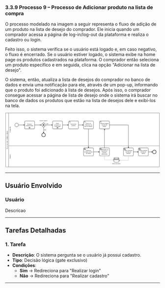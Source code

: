 ### 3.3.9 Processo 9 – Processo de Adicionar produto na lista de compra

O processo modelado na imagem a seguir representa o fluxo de adição de um produto na lista de desejo do comprador. Ele inicia quando um comprador acessa a página de log-in/log-out da plataforma e realiza o cadastro ou login. 

Feito isso, o sistema verifica se o usuário está logado e, em caso negativo, o fluxo é encerrado. Se o usuário estiver logado, o sistema exibe na home page os produtos cadastrados na plataforma. O comprador então seleciona um produto específico e em seguida, clica na opção "Adicionar na lista de desejo".

O sistema, então, atualiza a lista de desejos do comprador no banco de dados e envia uma notificação para ele, através de um pop-up, informando que o produto foi adicionado à lista de desejos. Após isso, o comprador consegue acessar a página de lista de desejo onde o sistema irá buscar no banco de dados os produtos que estão na lista de desejos dele e exibí-los na tela.

![Processo de Adicionar produto na lista de compra](../images/processo09-adicionar-produto-lista-de-desejo.png "Modelo BPMN do Processo 9.")

---

## **Usuário Envolvido**

### **Usuário**
Descricao

---

## **Tarefas Detalhadas**

### **1. Tarefa**
- **Descrição**: O sistema pergunta se o usuário já possui cadastro.
- **Tipo**: Decisão lógica (gate exclusivo)
- **Condições**:  
  - **Sim** → Redireciona para "Realizar login"  
  - **Não** → Redireciona para "Realizar cadastro"  

---
